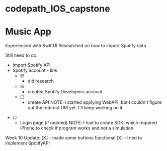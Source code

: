 # codepath_IOS_capstone
# Music App
Experienced with SwiftUI 
Researched on how to import Spotify data


Still need to do:
- Import Spotify API
- Spotify account - link
  - [X] - did research
  - [X] - created Spotify Developers account
  - [ ] - create API
      NOTE: i started applying WebAPI, but I couldn't figure out the redirect URI yet. I'll keep working on it.
- [ ] - Login page (if needed)
      NOTE: I had to create SDK, which required iPhone to check if program works and not a simulation 

Week 10 Update:
[X] - made some buttons functional
[X] - tried to implement SpotifyAPI
